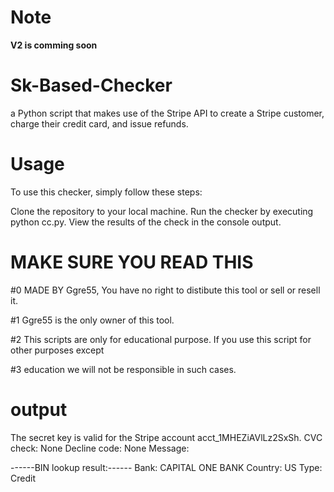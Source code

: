 # Note
**V2 is comming soon**
# Sk-Based-Checker
a Python script that makes use of the Stripe API to create a Stripe customer, charge their credit card, and issue refunds.

# Usage
To use this checker, simply follow these steps:

Clone the repository to your local machine.
Run the checker by executing python cc.py.
View the results of the check in the console output.

# MAKE SURE YOU READ THIS
#0 MADE BY Ggre55, You have no right to distibute this tool or sell or resell it.

#1 Ggre55 is the only owner of this tool.

#2 This scripts are only for educational purpose. If you use this script for other purposes except 

#3 education we will not be responsible in such cases.

# output
The secret key is valid for the Stripe account acct_1MHEZiAVlLz2SxSh.
CVC check: None
Decline code: None
Message: 

------BIN lookup result:------
Bank: CAPITAL ONE BANK
Country: US
Type: Credit
